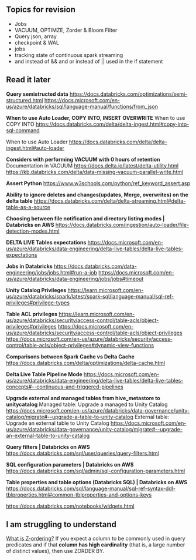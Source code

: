 ## Topics for revision
- Jobs
- VACUUM, OPTIMZE, Zorder & Bloom Filter
- Query json, array
- checkpoint & WAL
- jobs
- tracking state of continuous spark streaming
- and instead of && and or instead of || used in the if statement

## Read it later

**Query semistructed data**
https://docs.databricks.com/optimizations/semi-structured.html
https://docs.microsoft.com/en-us/azure/databricks/sql/language-manual/functions/from_json

**When to use Auto Loader, COPY INTO, INSERT OVERWRITE**
When to use COPY INTO
https://docs.databricks.com/delta/delta-ingest.html#copy-into-sql-command

When to use Auto Loader
https://docs.databricks.com/delta/delta-ingest.html#auto-loader

**Considers with performing VACUUM with 0 hours of retention**
Documentation in VACUUM https://docs.delta.io/latest/delta-utility.html
https://kb.databricks.com/delta/data-missing-vacuum-parallel-write.html

**Assert Python**
https://www.w3schools.com/python/ref_keyword_assert.asp

**Ability to ignore deletes and changes(updates, Merge, overwrites) on the delta table**
https://docs.databricks.com/delta/delta-streaming.html#delta-table-as-a-source

**Choosing between file notification and directory listing modes | Databricks on AWS**
https://docs.databricks.com/ingestion/auto-loader/file-detection-modes.html

**DELTA LIVE Tables expectations**
https://docs.microsoft.com/en-us/azure/databricks/data-engineering/delta-live-tables/delta-live-tables-expectations

**Jobs in Databricks**
https://docs.databricks.com/data-engineering/jobs/jobs.html#run-a-job
https://docs.microsoft.com/en-us/azure/databricks/data-engineering/jobs/jobs#timeout

**Unity Catalog Privileges**
https://learn.microsoft.com/en-us/azure/databricks/spark/latest/spark-sql/language-manual/sql-ref-privileges#privilege-types

**Table ACL privileges**
https://learn.microsoft.com/en-us/azure/databricks/security/access-control/table-acls/object-privileges#privileges
https://docs.microsoft.com/en-us/azure/databricks/security/access-control/table-acls/object-privileges
https://docs.microsoft.com/en-us/azure/databricks/security/access-control/table-acls/object-privileges#dynamic-view-functions

**Comparisons between Spark Cache vs Delta Cache**
https://docs.databricks.com/delta/optimizations/delta-cache.html 

**Delta Live Table Pipeline Mode**
https://docs.microsoft.com/en-us/azure/databricks/data-engineering/delta-live-tables/delta-live-tables-concepts#--continuous-and-triggered-pipelines

**Upgrade external and managed tables from hive_metastore to unitycatalog**
Managed table: Upgrade a managed to Unity Catalog
https://docs.microsoft.com/en-us/azure/databricks/data-governance/unity-catalog/migrate#--upgrade-a-table-to-unity-catalog
External table:  Upgrade an external table to Unity Catalog
https://docs.microsoft.com/en-us/azure/databricks/data-governance/unity-catalog/migrate#--upgrade-an-external-table-to-unity-catalog

**Query filters | Databricks on AWS**
https://docs.databricks.com/sql/user/queries/query-filters.html

**SQL configuration parameters | Databricks on AWS**
https://docs.databricks.com/sql/admin/sql-configuration-parameters.html

**Table properties and table options (Databricks SQL) | Databricks on AWS**
https://docs.databricks.com/sql/language-manual/sql-ref-syntax-ddl-tblproperties.html#common-tblproperties-and-options-keys


https://docs.databricks.com/notebooks/widgets.html


## I am struggling to understand
[What is Z-ordering?](https://docs.databricks.com/delta/data-skipping.html#what-is-z-ordering)
If you expect a column to be commonly used in query predicates and if that __column has high cardinality__ (that is, a large number of distinct values), then use ZORDER BY.
